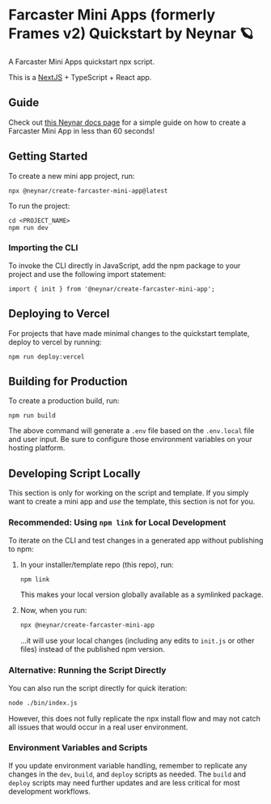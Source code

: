 <!-- generated by @neynar/create-farcaster-mini-app version 1.4.3 -->

# Farcaster Mini Apps (formerly Frames v2) Quickstart by Neynar 🪐

A Farcaster Mini Apps quickstart npx script.

This is a [NextJS](https://nextjs.org/) + TypeScript + React app.

## Guide

Check out [this Neynar docs page](https://docs.neynar.com/docs/create-farcaster-miniapp-in-60s) for a simple guide on how to create a Farcaster Mini App in less than 60 seconds!

## Getting Started

To create a new mini app project, run:
```{bash}
npx @neynar/create-farcaster-mini-app@latest
```

To run the project:
```{bash}
cd <PROJECT_NAME>
npm run dev
```

### Importing the CLI
To invoke the CLI directly in JavaScript, add the npm package to your project and use the following import statement:
```{javascript}
import { init } from '@neynar/create-farcaster-mini-app';
```

## Deploying to Vercel
For projects that have made minimal changes to the quickstart template, deploy to vercel by running:
```{bash}
npm run deploy:vercel
```

## Building for Production

To create a production build, run:
```{bash}
npm run build
```

The above command will generate a `.env` file based on the `.env.local` file and user input. Be sure to configure those environment variables on your hosting platform.

## Developing Script Locally

This section is only for working on the script and template. If you simply want to create a mini app and _use_ the template, this section is not for you.

### Recommended: Using `npm link` for Local Development

To iterate on the CLI and test changes in a generated app without publishing to npm:

1. In your installer/template repo (this repo), run:
   ```bash
   npm link
   ```
   This makes your local version globally available as a symlinked package.


1. Now, when you run:
   ```bash
   npx @neynar/create-farcaster-mini-app
   ```
   ...it will use your local changes (including any edits to `init.js` or other files) instead of the published npm version.

### Alternative: Running the Script Directly

You can also run the script directly for quick iteration:

```bash
node ./bin/index.js
```

However, this does not fully replicate the npx install flow and may not catch all issues that would occur in a real user environment.

### Environment Variables and Scripts

If you update environment variable handling, remember to replicate any changes in the `dev`, `build`, and `deploy` scripts as needed. The `build` and `deploy` scripts may need further updates and are less critical for most development workflows.

